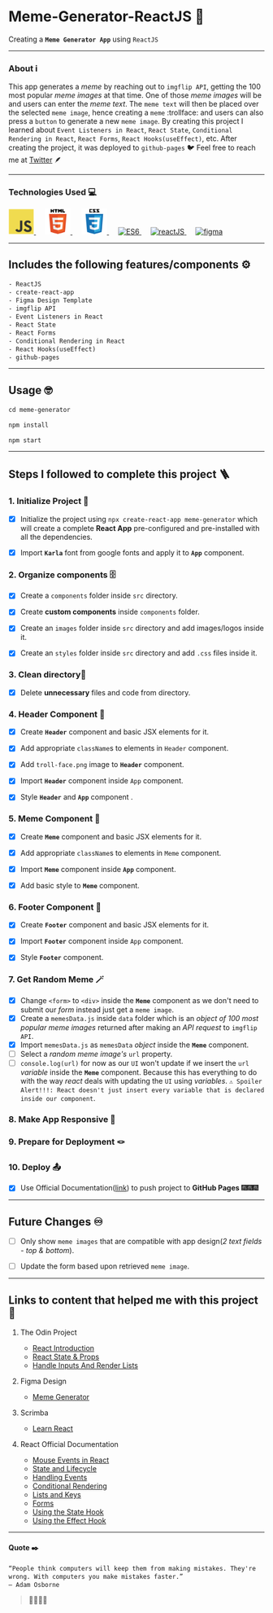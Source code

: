 # Meme-Generator-ReactJS 🤪
Creating a **`Meme Generator App`** using `ReactJS`


<!-- ## [Live Preview](https://hmjatt.github.io/Meme-Generator-ReactJS/)

![This is an image]()
![This is an image]() -->

<hr>

### About ℹ️

This app generates a *meme* by reaching out to `imgflip API`, getting the 100 most popular *meme images* at that time. One of those *meme images* will be and users can enter the *meme text*. The `meme text` will then be placed over the selected `meme image`, hence creating a `meme` :trollface: and users can also press a `button` to generate a new `meme image`. By creating this project I learned about `Event Listeners in React`, `React State`, `Conditional Rendering in React`, `React Forms`, `React Hooks(useEffect)`, etc. After creating the project, it was deployed to `github-pages` :bird: Feel free to reach me at [Twitter](https://twitter.com/hmjatt/) 🪶

<hr>

### Technologies Used 💻

<a href="https://developer.mozilla.org/en-US/docs/Web/JavaScript" target="_blank" rel="noreferrer"> <img src="https://raw.githubusercontent.com/devicons/devicon/master/icons/javascript/javascript-original.svg" alt="javascript" width="50" height="50"/> </a> &emsp; <a href="https://www.w3.org/html/" target="_blank" rel="noreferrer"> <img src="https://raw.githubusercontent.com/devicons/devicon/master/icons/html5/html5-original-wordmark.svg" alt="html5" width="50" height="50"/> </a> &emsp; <a href="https://www.w3schools.com/css/" target="_blank" rel="noreferrer"> <img src="https://raw.githubusercontent.com/devicons/devicon/master/icons/css3/css3-original-wordmark.svg" alt="css3" width="50" height="50"/> </a> &emsp; <a href="https://www.w3schools.com/js/js_es6.asp" target="_blank" rel="noreferrer"> <img src="https://camo.githubusercontent.com/792f7fce1ff8bfac6d0524a21b69161cdc6080a3c4e39979f21d5f8489d6fdd3/68747470733a2f2f692e626c6f67732e65732f3534356366382f6573362d6c6f676f2f6f726967696e616c2e706e67" alt="ES6" width="50" height="50"/> </a> &emsp; <a href="https://reactjs.org/" target="_blank" rel="noreferrer"> <img src="https://upload.wikimedia.org/wikipedia/commons/a/a7/React-icon.svg" alt="reactJS" width="50" height="50"/> </a> &emsp; <a href="https://www.figma.com/" target="_blank" rel="noreferrer"> <img src="https://upload.wikimedia.org/wikipedia/commons/a/ad/Figma-1-logo.png" alt="figma" width="70" height="50"/> </a>

<hr>

## Includes the following features/components ⚙️

    - ReactJS
    - create-react-app
    - Figma Design Template
	- imgflip API
	- Event Listeners in React
	- React State
	- React Forms
	- Conditional Rendering in React
	- React Hooks(useEffect)
    - github-pages

<hr>

## Usage 🤓

```
cd meme-generator

```

```
npm install

```

```
npm start

```
<hr>

## Steps I followed to complete this project 🪜

### 1. Initialize Project 🎍

- [x] Initialize the project using `npx create-react-app meme-generator` which will create a complete **React App** pre-configured and pre-installed with all the dependencies.
- [x] Import **`Karla`** font from google fonts and apply it to **`App`** component.


### 2. Organize components 🗄️

- [x] Create a `components` folder inside `src` directory.
- [x] Create **custom components** inside `components` folder.
- [x] Create an `images` folder inside `src` directory and add images/logos inside it. 
- [x] Create an `styles` folder inside `src` directory and add `.css` files inside it.


### 3. Clean directory🧹

- [x] Delete **unnecessary** files and code from directory.


### 4. Header Component 🧩

- [x] Create **`Header`** component and basic JSX elements for it.
- [x] Add appropriate `className`s to elements in `Header` component.
- [x] Add `troll-face.png` image to **`Header`** component.
- [x] Import **`Header`** component inside `App` component.
- [x] Style **`Header`** and **`App`** component .


### 5. Meme Component 🧩

- [x] Create **`Meme`** component and basic JSX elements for it.
- [x] Add appropriate `className`s to elements in `Meme` component.
- [x] Import **`Meme`** component inside **`App`** component.
- [x] Add basic style to **`Meme`** component.


### 6. Footer Component 🧩

- [x] Create **`Footer`** component and basic JSX elements for it.
- [x] Import **`Footer`** component inside `App` component.
- [x] Style **`Footer`** component.


### 7. Get Random Meme 🪄

- [x] Change `<form>` to `<div>` inside the **`Meme`** component as we don't need to submit our *form* instead just get a `meme image`.
- [x] Create a `memesData.js` inside `data` folder which is an *object of 100 most popular meme images* returned after making an *API request* to `imgflip API`.
- [x] Import `memesData.js` as `memesData` *object* inside the **`Meme`** component.
- [ ] Select a *random meme image's* `url` property.
- [ ] `console.log(url)` for now as our `UI` won't update if we insert the `url` *variable* inside the **`Meme`** component. Because this has everything to do with the way *react* deals with updating the `UI` using *variables*. `⚠️ Spoiler Alert!!!: React doesn't just insert every variable that is declared inside our component`.

### 8. Make App Responsive 🎨

<!-- - [x] Add _flexbox_ style to `.cards-list` *div* and other *necessary styles*.
- [x] Add a *media query* for `max-width: 600px`.
- [x] App is responsive upto this point. :smiley: -->

<!-- ### 9. Pass object as props(Option #1) 📟

- [ ] Pass entire object when we _.map_ over _array of objects_ in **`App`** component using _item_ as _key_ and _array of objects_ as its _value_.
- [ ] Access the object that is passed as prop in **`Card`** component, where _item_ is _key_ and _array of objects_ are its _values_.

### 10. Spread object as props(Option #2) 📼

- [x] We can make use of `{...item}` [Spread in Object Literals](https://developer.mozilla.org/en-US/docs/Web/JavaScript/Reference/Operators/Spread_syntax#spread_in_object_literals), which takes properties of our _object_ and create a separate prop for each _key_ in _object_. _Value_ of _props_ can be accessed using `props.key` syntax, where _key_ is an actual _key_ in `data.js`. This is an alternate to instead of creating our own _prop_ called _item_ to which we pass our entire _object_.**`Spread object as props(Option #2) 📼`** is used in this project. -->

### 9. Prepare for Deployment 🪢

<!-- - [x] Create total of 7 unique **`Card`** components(*journal entries*) inside **`.cards-list`** by updating `data.js`.
- [x] Delete **unnecessary** files from directory and format code with `Prettier`.
- [x] Test for _Responsiveness_ and make changes if need be ✅.
- [x] Add links to `Live Preview` and _screenshots_ ✅. -->

### 10. Deploy 📤

- [x] Use Official Documentation([link](https://create-react-app.dev/docs/deployment/#github-pages)) to push project to **GitHub Pages** 🎆🎆🎆

<hr>

## Future Changes ♾️

- [ ] Only show `meme images` that are compatible with app design(*2 text fields - top & bottom*).
- [ ] Update the form based upon retrieved `meme image`.


<hr>

## Links to content that helped me with this project 🔗

1. The Odin Project

    - [React Introduction](https://www.theodinproject.com/lessons/node-path-javascript-react-introduction)
    - [React State & Props](https://www.theodinproject.com/lessons/node-path-javascript-state-and-props)
	- [Handle Inputs And Render Lists](https://www.theodinproject.com/lessons/node-path-javascript-handle-inputs-and-render-lists)


2. Figma Design

    - [Meme Generator](https://www.figma.com/file/MoLwFPHNHJVrzdFurxHzNV/Meme-Generator?node-id=0%3A1)

3. Scrimba

    - [Learn React](https://scrimba.com/learn/learnreact)

4. React Official Documentation

	- [Mouse Events in React](https://reactjs.org/docs/events.html#mouse-events)
    - [State and Lifecycle](https://reactjs.org/docs/state-and-lifecycle.html)
    - [Handling Events](https://reactjs.org/docs/handling-events.html)
    - [Conditional Rendering](https://reactjs.org/docs/conditional-rendering.html)
    - [Lists and Keys](https://reactjs.org/docs/lists-and-keys.html)
    - [Forms](https://reactjs.org/docs/forms.html)
	- [Using the State Hook](https://reactjs.org/docs/hooks-state.html)
	- [Using the Effect Hook](https://reactjs.org/docs/hooks-effect.html)


<hr>

#### Quote ✒️

    “People think computers will keep them from making mistakes. They're wrong. With computers you make mistakes faster.”
    — Adam Osborne

> 🦝👻😶‍🌫️